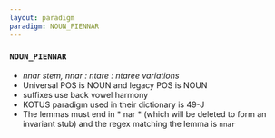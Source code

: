 ```yaml
---
layout: paradigm
paradigm: NOUN_PIENNAR
---
```

### ` NOUN_PIENNAR `

* _nnar stem, nnar : ntare : ntaree variations_
* Universal POS is NOUN and legacy POS is NOUN
* suffixes use back vowel harmony
* KOTUS paradigm used in their dictionary is 49-J
* The lemmas must end in * nar * (which will be deleted to form an invariant stub) and the regex matching the lemma is ` nnar `

